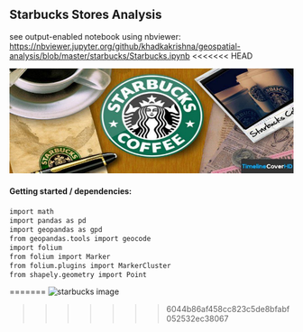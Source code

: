 ## Starbucks Stores Analysis
 see output-enabled notebook using nbviewer:
 https://nbviewer.jupyter.org/github/khadkakrishna/geospatial-analysis/blob/master/starbucks/Starbucks.ipynb 
<<<<<<< HEAD

 ![starbucks image](data/image1.jpg)
#### Getting started / dependencies:

```
import math
import pandas as pd
import geopandas as gpd
from geopandas.tools import geocode  
import folium 
from folium import Marker
from folium.plugins import MarkerCluster
from shapely.geometry import Point
```
=======
![starbucks image](https://www.google.com/url?sa=i&url=https%3A%2F%2Fwww.pinterest.com%2Fpin%2F531354456005963126%2F&psig=AOvVaw0MC62eplIVtOiJK6teocqx&ust=1590494443213000&source=images&cd=vfe&ved=0CAIQjRxqFwoTCNia2db7zukCFQAAAAAdAAAAABAD)
>>>>>>> 6044b86af458cc823c5de8bfabf052532ec38067

